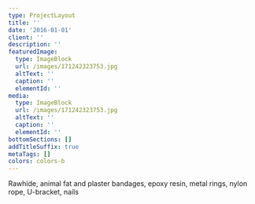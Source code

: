 ```yaml
---
type: ProjectLayout
title: ''
date: '2016-01-01'
client: ''
description: ''
featuredImage:
  type: ImageBlock
  url: /images/171242323753.jpg
  altText: ''
  caption: ''
  elementId: ''
media:
  type: ImageBlock
  url: /images/171242323753.jpg
  altText: ''
  caption: ''
  elementId: ''
bottomSections: []
addTitleSuffix: true
metaTags: []
colors: colors-b
---
```

Rawhide, animal fat and plaster bandages, epoxy resin, metal rings, nylon rope, U-bracket, nails

